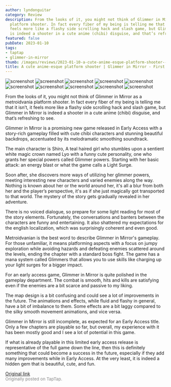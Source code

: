 ```yaml
---
author: lyndonguitar
category: Review
description: From the looks of it, you might not think of Glimmer in Mirror as a metroidvania
  platform shooter. In fact every fiber of my being is telling me that it isn’t, it
  feels more like a flashy side scrolling hack and slash game, but Glimmer in Mirror
  is indeed a shooter in a cute anime (chibi) disguise, and that’s refreshing to see.
featured: false
pubDate: 2023-01-10
tags:
- taptap
- glimmer-in-mirror
thumb: /images/reviews/2023-01-10-a-cute-anime-esque-platform-shooter--glimmer-in-mirror---first-impressions-0.avif
title: A cute anime-esque platform shooter | Glimmer in Mirror - First Impressions
---
```


<div class="gallery">
  <img src="/images/reviews/2023-01-10-a-cute-anime-esque-platform-shooter--glimmer-in-mirror---first-impressions-0.avif" alt="screenshot" />
  <img src="/images/reviews/2023-01-10-a-cute-anime-esque-platform-shooter--glimmer-in-mirror---first-impressions-1.avif" alt="screenshot" />
  <img src="/images/reviews/2023-01-10-a-cute-anime-esque-platform-shooter--glimmer-in-mirror---first-impressions-2.avif" alt="screenshot" />
  <img src="/images/reviews/2023-01-10-a-cute-anime-esque-platform-shooter--glimmer-in-mirror---first-impressions-3.avif" alt="screenshot" />
  <img src="/images/reviews/2023-01-10-a-cute-anime-esque-platform-shooter--glimmer-in-mirror---first-impressions-4.avif" alt="screenshot" />
  <img src="/images/reviews/2023-01-10-a-cute-anime-esque-platform-shooter--glimmer-in-mirror---first-impressions-5.avif" alt="screenshot" />
  <img src="/images/reviews/2023-01-10-a-cute-anime-esque-platform-shooter--glimmer-in-mirror---first-impressions-6.avif" alt="screenshot" />
  <img src="/images/reviews/2023-01-10-a-cute-anime-esque-platform-shooter--glimmer-in-mirror---first-impressions-7.avif" alt="screenshot" />
  <img src="/images/reviews/2023-01-10-a-cute-anime-esque-platform-shooter--glimmer-in-mirror---first-impressions-8.avif" alt="screenshot" />
  <img src="/images/reviews/2023-01-10-a-cute-anime-esque-platform-shooter--glimmer-in-mirror---first-impressions-9.avif" alt="screenshot" />
</div>

From the looks of it, you might not think of Glimmer in Mirror as a metroidvania platform shooter. In fact every fiber of my being is telling me that it isn’t, it feels more like a flashy side scrolling hack and slash game, but Glimmer in Mirror is indeed a shooter in a cute anime (chibi) disguise, and that’s refreshing to see.

Glimmer in Mirror is a promising new game released in Early Access with a story-rich gameplay filled with cute chibi characters and stunning beautiful backdrops, accentuated by its melodramatic smoothing soundtrack.

The main character is Shiro, A teal haired girl who stumbles upon a sentient white magic crown named Lyo with a funny cute personality, one who grants her special powers called Glimmer powers. Starting with her basic attack: an energy blast or what the game calls a Light Surge.

Soon after, she discovers more ways of utilizing her glimmer powers, meeting interesting new characters and varied enemies along the way. Nothing is known about her or the world around her, it's all a blur from both her and the player’s perspective, it's as if she just magically got transported to that world. The mystery of the story gets gradually revealed in her adventure.

There is no voiced dialogue, so prepare for some light reading for most of the story elements. Fortunately, the conversations and banters between the characters are funny and entertaining. It also shattered my expectations for the english localization, which was surprisingly coherent and even good.

Metroidvanian is the best word to describe Glimmer in Mirror's gameplay. For those unfamiliar, it means platforming aspects with a focus on jumpy exploration while avoiding hazards and defeating enemies scattered around the levels, ending the chapter with a standard boss fight. The game has a mana system called Glimmers that allows you to use skills like charging up your light surges for a bigger impact.

For an early access game, Glimmer in Mirror is quite polished in the gameplay department. The combat is smooth, hits and kills are satisfying even if the enemies are a bit scarce and passive to my liking.

The map design is a bit confusing and could see a lot of improvements in the future. The animations and effects, while fluid and flashy in general, have a bit of imbalance to them. Some effects are a bit laggy compared to the silky smooth movement animations, and vice versa.

Glimmer in Mirror is still incomplete, as expected for an Early Access title. Only a few chapters are playable so far, but overall, my experience with it has been mostly good and I see a lot of potential in this game.

If what is already playable in this limited early access release is representative of the full game down the line, then this is definitely something that could become a success in the future, especially if they add many improvements while in Early Access. At the very least, it is indeed a hidden gem that is beautiful, cute, and fun.

[Original link](https://www.taptap.io/post/4165663)<br><span style="font-size: 0.95em; color: #888;">Originally posted on TapTap.</span>